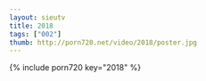 ```yaml
--- 
layout: sieutv
title: 2018
tags: ["002"]
thumb: http://porn720.net/video/2018/poster.jpg
---
```

{% include porn720 key="2018" %} 
